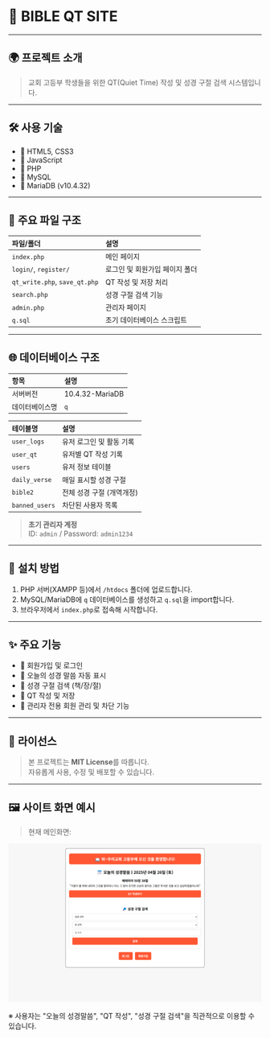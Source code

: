 # 📖 BIBLE QT SITE

---

## 🌍 프로젝트 소개
> 교회 고등부 학생들을 위한 QT(Quiet Time) 작성 및 성경 구절 검색 시스템입니다.

---

## 🛠️ 사용 기술
- 🔹 HTML5, CSS3
- 🔹 JavaScript
- 🔹 PHP
- 🔹 MySQL
- 🔹 MariaDB (v10.4.32)

---

## 📂 주요 파일 구조
| 파일/폴더 | 설명 |
|:---|:---|
| `index.php` | 메인 페이지 |
| `login/`, `register/` | 로그인 및 회원가입 페이지 폴더 |
| `qt_write.php`, `save_qt.php` | QT 작성 및 저장 처리 |
| `search.php` | 성경 구절 검색 기능 |
| `admin.php` | 관리자 페이지 |
| `q.sql` | 초기 데이터베이스 스크립트 |

---

## 🌐 데이터베이스 구조

| 항목 | 설명 |
|:---|:---|
| 서버버전 | 10.4.32-MariaDB |
| 데이터베이스명 | `q` |

| 테이블명 | 설명 |
|:---|:---|
| `user_logs` | 유저 로그인 및 활동 기록 |
| `user_qt` | 유저별 QT 작성 기록 |
| `users` | 유저 정보 테이블 |
| `daily_verse` | 매일 표시할 성경 구절 |
| `bible2` | 전체 성경 구절 (개역개정) |
| `banned_users` | 차단된 사용자 목록 |

> **초기 관리자 계정**  
> ID: `admin` / Password: `admin1234`

---

## 🚀 설치 방법

1. PHP 서버(XAMPP 등)에서 `/htdocs` 폴더에 업로드합니다.
2. MySQL/MariaDB에 `q` 데이터베이스를 생성하고 `q.sql`을 import합니다.
3. 브라우저에서 `index.php`로 접속해 시작합니다.

---

## ✨ 주요 기능

- 🔸 회원가입 및 로그인
- 🔸 오늘의 성경 말씀 자동 표시
- 🔸 성경 구절 검색 (책/장/절)
- 🔸 QT 작성 및 저장
- 🔸 관리자 전용 회원 관리 및 차단 기능

---

## 📜 라이선스

> 본 프로젝트는 **MIT License**를 따릅니다.  
> 자유롭게 사용, 수정 및 배포할 수 있습니다.

---

## 🖼️ 사이트 화면 예시

> 현재 메인화면:

![사이트 스크린샷](imge/screenshot.png)

※ 사용자는 "오늘의 성경말씀", "QT 작성", "성경 구절 검색"을 직관적으로 이용할 수 있습니다.
